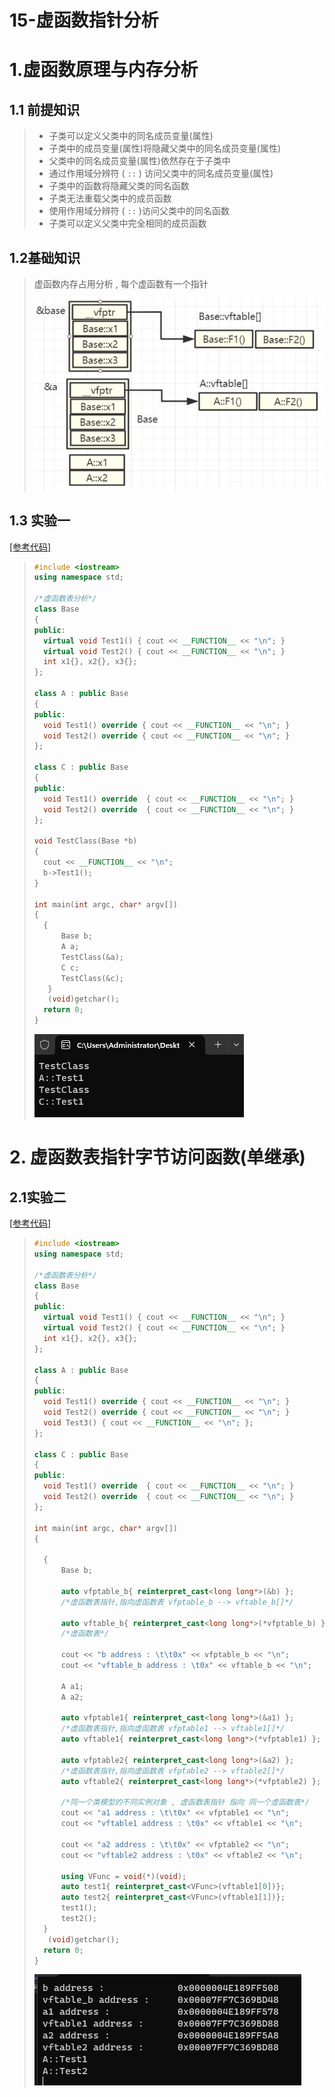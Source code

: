 # 15-虚函数指针分析

# 1.虚函数原理与内存分析

## 1.1 前提知识

>- 子类可以定义父类中的同名成员变量(属性)
>- 子类中的成员变量(属性)将隐藏父类中的同名成员变量(属性)
>- 父类中的同名成员变量(属性)依然存在于子类中
>- 通过作用域分辨符 ( `::` ) 访问父类中的同名成员变量(属性)
>- 子类中的函数将隐藏父类的同名函数
>- 子类无法重载父类中的成员函数
>- 使用作用域分辨符 ( `::` )访问父类中的同名函数
>- 子类可以定义父类中完全相同的成员函数

## 1.2基础知识

>虚函数内存占用分析 , 每个虚函数有一个指针  
>
><img src="./assets/image-20231016133907862.png" alt="image-20231016133907862" />

## 1.3 实验一

[[参考代码]](https://github.com/WONGZEONJYU/cpp_memory_pool_note/blob/main/code/118_class_virtual_mem/118_class_virtual_mem.cpp)

>```c++
>#include <iostream>
>using namespace std;
>
>/*虚函数表分析*/
>class Base
>{
>public:
>	virtual void Test1() { cout << __FUNCTION__ << "\n"; }
>	virtual void Test2() { cout << __FUNCTION__ << "\n"; }
>	int x1{}, x2{}, x3{};
>};
>
>class A : public Base
>{
>public:
>	void Test1() override { cout << __FUNCTION__ << "\n"; }
>	void Test2() override { cout << __FUNCTION__ << "\n"; }
>};
>
>class C : public Base
>{
>public:
>	void Test1() override  { cout << __FUNCTION__ << "\n"; }
>	void Test2() override  { cout << __FUNCTION__ << "\n"; }
>};
>
>void TestClass(Base *b)
>{
>	cout << __FUNCTION__ << "\n";
>	b->Test1();
>}
>
>int main(int argc, char* argv[])
>{
>	{
>		Base b;
>		A a;
>		TestClass(&a);
>		C c;
>		TestClass(&c);
>    }
>    (void)getchar();
>	return 0;
>}
>```
>
><img src="./assets/image-20231016164136364.png" alt="image-20231016164136364" />

# 2. 虚函数表指针字节访问函数(单继承)

## 2.1实验二

[[参考代码]](https://github.com/WONGZEONJYU/cpp_memory_pool_note/blob/main/code/118_class_virtual_mem/118_class_virtual_mem.cpp)

>```c++
>#include <iostream>
>using namespace std;
>
>/*虚函数表分析*/
>class Base
>{
>public:
>	virtual void Test1() { cout << __FUNCTION__ << "\n"; }
>	virtual void Test2() { cout << __FUNCTION__ << "\n"; }
>	int x1{}, x2{}, x3{};
>};
>
>class A : public Base
>{
>public:
>	void Test1() override { cout << __FUNCTION__ << "\n"; }
>	void Test2() override { cout << __FUNCTION__ << "\n"; }
>	void Test3() { cout << __FUNCTION__ << "\n"; };
>};
>
>class C : public Base
>{
>public:
>	void Test1() override  { cout << __FUNCTION__ << "\n"; }
>	void Test2() override  { cout << __FUNCTION__ << "\n"; }
>};
>
>int main(int argc, char* argv[])
>{
>
>	{
>		Base b;
>
>		auto vfptable_b{ reinterpret_cast<long long*>(&b) };
>		/*虚函数表指针,指向虚函数表 vfptable_b --> vftable_b[]*/
>
>		auto vftable_b{ reinterpret_cast<long long*>(*vfptable_b) };
>		/*虚函数表*/
>
>		cout << "b address : \t\t0x" << vfptable_b << "\n";
>		cout << "vftable_b address : \t0x" << vftable_b << "\n";
>
>		A a1;
>		A a2;
>
>		auto vfptable1{ reinterpret_cast<long long*>(&a1) };
>		/*虚函数表指针,指向虚函数表 vfptable1 --> vftable1[]*/
>		auto vftable1{ reinterpret_cast<long long*>(*vfptable1) };
>
>		auto vfptable2{ reinterpret_cast<long long*>(&a2) };
>		/*虚函数表指针,指向虚函数表 vfptable2 --> vftable2[]*/
>		auto vftable2{ reinterpret_cast<long long*>(*vfptable2) };
>
>		/*同一个类模型的不同实例对象 , 虚函数表指针 指向 同一个虚函数表*/
>		cout << "a1 address : \t\t0x" << vfptable1 << "\n";
>		cout << "vftable1 address : \t0x" << vftable1 << "\n";
>		
>		cout << "a2 address : \t\t0x" << vfptable2 << "\n";
>		cout << "vftable2 address : \t0x" << vftable2 << "\n";
>
>		using VFunc = void(*)(void);
>		auto test1{ reinterpret_cast<VFunc>(vftable1[0])};
>		auto test2{ reinterpret_cast<VFunc>(vftable1[1])};
>		test1();
>		test2();
>	}
>    (void)getchar();
>	return 0;
>}
>```
>
><img src="./assets/image-20231016174318886.png" alt="image-20231016174318886" />